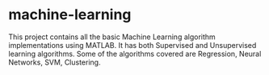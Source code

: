 # machine-learning
This project contains all the basic Machine Learning algorithm implementations using MATLAB. It has both Supervised and Unsupervised learning algorithms. Some of the algorithms covered are Regression, Neural Networks, SVM, Clustering. 
